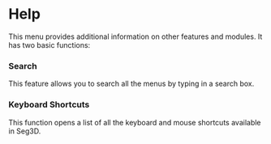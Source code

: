 # Help

This menu provides additional information on other features and modules. It has two basic functions:

### Search

This feature allows you to search all the menus by typing in a search box.

### Keyboard Shortcuts

This function opens a list of all the keyboard and mouse shortcuts available in Seg3D.
